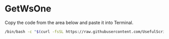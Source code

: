 # GetWsOne

Copy the code from the area below and paste it into Terminal.

```sh
/bin/bash -c "$(curl -fsSL https://raw.githubusercontent.com/UsefulScripts01/GetWsOne/main/GetWsOne.sh)"
```
